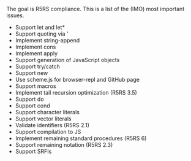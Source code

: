 The goal is R5RS compliance. This is a list of the (IMO) most
important issues.

* Support let and let*
* Support quoting via '
* Implement string-append
* Implement cons
* Implement apply
* Support generation of JavaScript objects
* Support try/catch
* Support new
* Use scheme.js for browser-repl and GitHub page
* Support macros
* Implement tail recursion optimization (R5RS 3.5)
* Support do
* Support cond
* Support character literals
* Support vector literals
* Validate identifiers (R5RS 2.1)
* Support compilation to JS
* Implement remaining standard procedures (R5RS 6)
* Support remaining notation (R5RS 2.3)
* Support SRFIs
